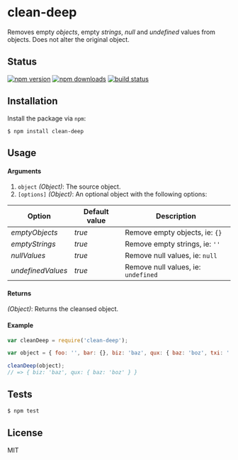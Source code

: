 # clean-deep

Removes empty _objects_, empty _strings_, _null_ and _undefined_ values from objects. Does not alter the original object.

## Status

  [![npm version][npm-image]][npm-url]
  [![npm downloads][downloads-image]][downloads-url]
  [![build status][travis-image]][travis-url]

## Installation

  Install the package via `npm`:

```
$ npm install clean-deep
```

## Usage

#### Arguments

  1. `object` *(Object)*: The source object.
  2. `[options]` *(Object)*: An optional object with the following options:

| Option            | Default value | Description                         |
|-------------------|---------------|-------------------------------------|
| _emptyObjects_    | _true_        | Remove empty objects, ie: `{}`      |
| _emptyStrings_    | _true_        | Remove empty strings, ie: `''`      |
| _nullValues_      | _true_        | Remove null values, ie: `null`      |
| _undefinedValues_ | _true_        | Remove null values, ie: `undefined` |

#### Returns

  *(Object)*: Returns the cleansed object.

#### Example

```js
var cleanDeep = require('clean-deep');

var object = { foo: '', bar: {}, biz: 'baz', qux: { baz: 'boz', txi: '' } };

cleanDeep(object);
// => { biz: 'baz', qux: { baz: 'boz' } }
```

## Tests

```js
$ npm test
```

## License

MIT

[downloads-image]: https://img.shields.io/npm/dm/clean-deep.svg
[downloads-url]: https://npmjs.org/package/clean-deep
[npm-image]: https://img.shields.io/npm/v/clean-deep.svg
[npm-url]: https://npmjs.org/package/clean-deep
[travis-image]: https://travis-ci.org/seegno/clean-deep.svg
[travis-url]: https://travis-ci.org/seegno/clean-deep
